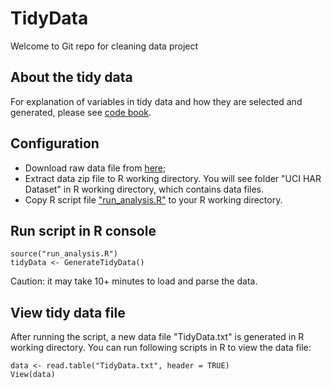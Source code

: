 # TidyData

Welcome to Git repo for cleaning data project

## About the tidy data

For explanation of variables in tidy data and how they are selected and generated, please see [code book](CodeBook.MD).

## Configuration

- Download raw data file from [here](https://d396qusza40orc.cloudfront.net/getdata%2Fprojectfiles%2FUCI%20HAR%20Dataset.zip);
- Extract data zip file to R working directory. You will see folder "UCI HAR Dataset" in R working directory, which contains data files.
- Copy R script file ["run_analysis.R"](run_analysis.R) to your R working directory.

## Run script in R console

	source("run_analysis.R")
	tidyData <- GenerateTidyData()
	
Caution: it may take 10+ minutes to load and parse the data.

## View tidy data file

After running the script, a new data file "TidyData.txt" is generated in R working directory. You can run following scripts in R to view the data file:

	data <- read.table("TidyData.txt", header = TRUE)
	View(data)
